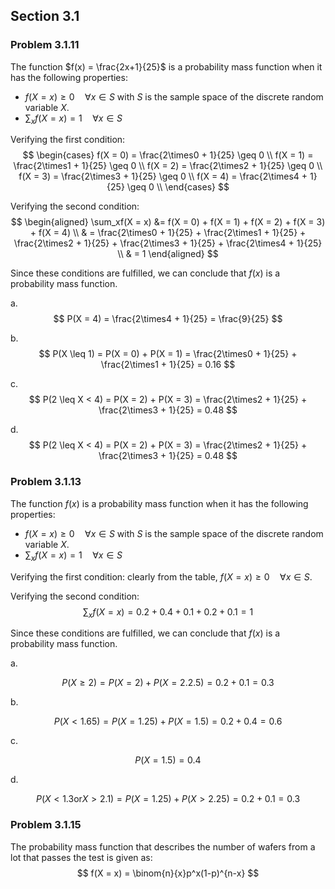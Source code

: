 ## Section 3.1

### Problem 3.1.11
The function $f(x) = \frac{2x+1}{25}$ is a probability mass function when it has the following properties:
* $f(X = x) \geq 0 \quad \forall x \in S$ with $S$ is the sample space of the discrete random variable $X$. 
* $\sum_xf(X = x) = 1 \quad \forall x \in S$

Verifying the first condition:
$$
\begin{cases}
f(X = 0) = \frac{2\times0 + 1}{25} \geq 0 \\
f(X = 1) = \frac{2\times1 + 1}{25} \geq 0 \\
f(X = 2) = \frac{2\times2 + 1}{25} \geq 0 \\
f(X = 3) = \frac{2\times3 + 1}{25} \geq 0 \\
f(X = 4) = \frac{2\times4 + 1}{25} \geq 0 \\
\end{cases}
$$

Verifying the second condition:
$$
\begin{aligned}
\sum_xf(X = x) &= f(X = 0) + f(X = 1) + f(X = 2) + f(X = 3) + f(X = 4)    \\
& = \frac{2\times0 + 1}{25} + \frac{2\times1 + 1}{25} + \frac{2\times2 + 1}{25} + \frac{2\times3 + 1}{25} + \frac{2\times4 + 1}{25} \\
& = 1
\end{aligned} 
$$

Since these conditions are fulfilled, we can conclude that $f(x)$ is a probability mass function.

a.
$$
P(X = 4) = \frac{2\times4 + 1}{25} = \frac{9}{25}
$$

b. 
$$
P(X \leq 1) = P(X = 0) + P(X = 1) = \frac{2\times0 + 1}{25} + \frac{2\times1 + 1}{25} = 0.16
$$

c. 
$$
P(2 \leq X < 4) = P(X = 2) + P(X = 3) = \frac{2\times2 + 1}{25} + \frac{2\times3 + 1}{25} = 0.48
$$

d. 
$$
P(2 \leq X < 4) = P(X = 2) + P(X = 3) = \frac{2\times2 + 1}{25} + \frac{2\times3 + 1}{25} = 0.48
$$

### Problem 3.1.13
The function $f(x)$ is a probability mass function when it has the following properties:
* $f(X = x) \geq 0 \quad \forall x \in S$ with $S$ is the sample space of the discrete random variable $X$. 
* $\sum_xf(X = x) = 1 \quad \forall x \in S$

Verifying the first condition: clearly from the table, $f(X = x) \geq 0 \quad \forall x \in S$.

Verifying the second condition:
$$
\sum_xf(X = x) = 0.2 + 0.4 + 0.1 + 0.2 + 0.1 = 1
$$

Since these conditions are fulfilled, we can conclude that $f(x)$ is a probability mass function.

a.

$$
P(X \geq 2) = P(X = 2) + P(X = 2.2.5) = 0.2 + 0.1 = 0.3
$$

b.

$$
P(X < 1.65) = P(X = 1.25) + P(X = 1.5) = 0.2 + 0.4 = 0.6
$$

c.

$$
P(X = 1.5) = 0.4
$$

d.

$$
P(X < 1.3 \text{or} X > 2.1) = P(X = 1.25) + P(X > 2.25) = 0.2 + 0.1 = 0.3
$$

### Problem 3.1.15
The probability mass function that describes the number of wafers from a lot that passes the test is given as:
$$
f(X = x) = \binom{n}{x}p^x(1-p)^{n-x}
$$